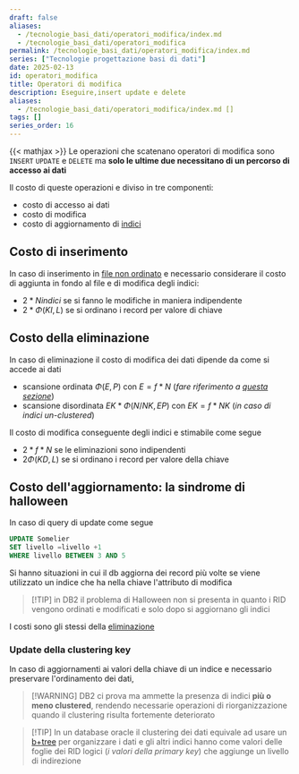 ```yaml
---
draft: false
aliases:
  - /tecnologie_basi_dati/operatori_modifica/index.md
  - /tecnologie_basi_dati/operatori_modifica
permalink: /tecnologie_basi_dati/operatori_modifica/index.md
series: ["Tecnologie progettazione basi di dati"]
date: 2025-02-13
id: operatori_modifica
title: Operatori di modifica
description: Eseguire,insert update e delete
aliases:
  - /tecnologie_basi_dati/operatori_modifica/index.md []
tags: []
series_order: 16
---
```


{{< mathjax >}}
Le operazioni che scatenano operatori di modifica sono `INSERT` `UPDATE` e `DELETE` ma **solo le ultime due necessitano di un percorso di accesso ai dati**

Il costo di queste operazioni e diviso in tre componenti:

- costo di accesso ai dati
- costo di modifica
- costo di aggiornamento di [indici](/tecnologie_basi_dati/indici)

## Costo di inserimento

In caso di inserimento in [file non ordinato](/tecnologie_basi_dati/gestione_disco#heap-file) e necessario considerare il costo di aggiunta in fondo al file  e di modifica degli indici:

- $2*Nindici$ se si fanno le modifiche in maniera indipendente
- $2*\Phi(KI,L)$ se si ordinano i record per valore di chiave

## Costo della eliminazione

In caso di eliminazione il costo di modifica dei dati dipende da come si accede ai dati

- scansione ordinata $\Phi(E,P)$ con $E = f*N$ (*fare riferimento a [questa sezione](/tecnologie_basi_dati/operatori_relazionali#stime-di-costo-di-un-operatore)*)
- scansione disordinata $EK*\Phi(N/NK,EP)$ con $EK = f*NK$ (*in caso di indici un-clustered*)

Il costo di modifica conseguente degli indici e stimabile come segue

- $2*f*N$ se le eliminazioni sono indipendenti
- $2\Phi(KD,L)$ se si ordinano i record per valore della chiave

## Costo dell'aggiornamento: la sindrome di halloween

In caso di query di update come segue

```sql
UPDATE Somelier
SET livello =livello +1
WHERE livello BETWEEN 3 AND 5
```

Si hanno situazioni in cui il db aggiorna dei record più volte se viene utilizzato un indice che ha nella chiave l'attributo di modifica

>[!TIP] in DB2 il problema di Halloween non si presenta in quanto i RID vengono ordinati e modificati e solo dopo si aggiornano gli indici

I costi sono gli stessi della [eliminazione](#costo-della-eliminazione)

### Update della clustering key

In caso di aggiornamenti ai valori della chiave di un indice e necessario preservare l'ordinamento dei dati,
>[!WARNING] DB2 ci prova ma ammette la presenza di indici **più o meno clustered**, rendendo necessarie operazioni di riorganizzazione quando il clustering risulta fortemente deteriorato

>[!TIP] In  un database oracle il clustering dei dati equivale ad usare un [b+tree](/tecnologie_basi_dati/b+tree) per organizzare i dati e gli altri indici hanno come valori delle foglie dei RID logici (*i valori della primary key*) che aggiunge un livello di indirezione
